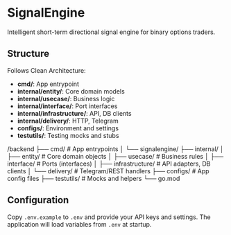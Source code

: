 # SignalEngine

Intelligent short-term directional signal engine for binary options traders.

## Structure

Follows Clean Architecture:

- **cmd/**: App entrypoint
- **internal/entity/**: Core domain models
- **internal/usecase/**: Business logic
- **internal/interface/**: Port interfaces
- **internal/infrastructure/**: API, DB clients
- **internal/delivery/**: HTTP, Telegram
- **configs/**: Environment and settings
- **testutils/**: Testing mocks and stubs


/backend
├── cmd/                   # App entrypoints
│   └── signalengine/
├── internal/
│   ├── entity/            # Core domain objects
│   ├── usecase/           # Business rules
│   ├── interface/         # Ports (interfaces)
│   ├── infrastructure/    # API adapters, DB clients
│   └── delivery/          # Telegram/REST handlers
├── configs/               # App config files
├── testutils/             # Mocks and helpers
└── go.mod

## Configuration

Copy `.env.example` to `.env` and provide your API keys and settings. The
application will load variables from `.env` at startup.
